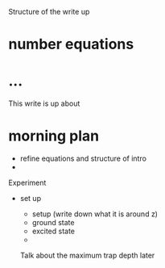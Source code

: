 Structure of the write up

# number equations
# ...
This write is up about 
# morning plan
- refine equations and structure of intro
- 


Experiment

-  set up
    - setup (write down what it is around z)
    - ground state 
    - excited state
    -

    Talk about the maximum trap depth later

